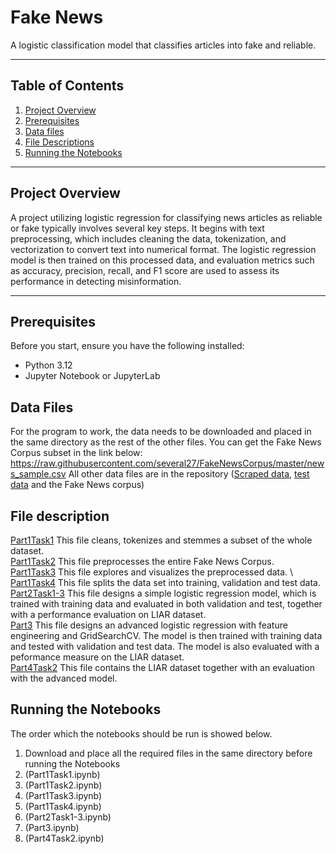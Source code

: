 # Fake News

A logistic classification model that classifies articles into fake and reliable. 

---

## Table of Contents

1. [Project Overview](#project-overview)
2. [Prerequisites](#prerequisites)
3. [Data files](#data-files)
4. [File Descriptions](#file-descriptions)
5. [Running the Notebooks](#running-the-notebooks)


---

## Project Overview

A project utilizing logistic regression for classifying news articles as reliable or fake typically involves several key steps. It begins with text preprocessing, which includes cleaning the data, tokenization, and vectorization to convert text into numerical format. 
The logistic regression model is then trained on this processed data, and evaluation metrics such as accuracy, precision, recall, and F1 score are used to assess its performance in detecting misinformation.

---

## Prerequisites

Before you start, ensure you have the following installed:

- Python 3.12
- Jupyter Notebook or JupyterLab

## Data Files

For the program to work, the data needs to be downloaded and placed in the same directory as the rest of the other files. 
You can get the Fake News Corpus subset in the link below:
https://raw.githubusercontent.com/several27/FakeNewsCorpus/master/news_sample.csv 
All other data files are in the repository
([Scraped data](CBS_bbc_scraped_articles.csv), [test data](test.tsv) and the Fake News corpus)

## File description 

[Part1Task1](Part1Task1.ipynb) This file cleans, tokenizes and stemmes a subset of the whole dataset. \
[Part1Task2](Part1Task2.ipynb) This file preprocesses the entire Fake News Corpus. \
[Part1Task3](Part1Task3.ipynb) This file explores and visualizes the preprocessed data. \ 
[Part1Task4](Part1Task4.ipynb) This file splits the data set into training, validation and test data. \
[Part2Task1-3](Part2Task1-3.ipynb) This file designs a simple logistic regression model, which is trained with training data and evaluated in both validation and test, together with a performance evaluation on LIAR dataset. \
[Part3](Part3.ipynb) This file designs an advanced logistic regression with feature engineering and GridSearchCV. The model is then trained with training data and tested with validation and test data. The model is also evaluated with a peformance measure on the LIAR dataset. \
[Part4Task2](Part4Task2.ipynb) This file contains the LIAR dataset together with an evaluation with the advanced model. 

## Running the Notebooks
The order which the notebooks should be run is showed below. 
1. Download and place all the required files in the same directory before running the Notebooks
2. (Part1Task1.ipynb)
3. (Part1Task2.ipynb)
4. (Part1Task3.ipynb)
5. (Part1Task4.ipynb)
6. (Part2Task1-3.ipynb)
7. (Part3.ipynb)
8. (Part4Task2.ipynb)
